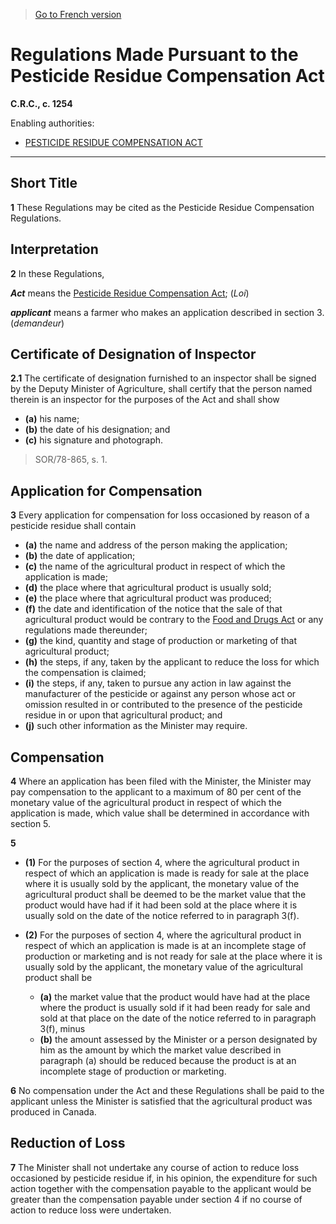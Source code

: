 > [Go to French version](/fr/Règlements/Codification%20des%20règlements%20du%20Canada/1201-1300/C.R.C.,%20ch.%201254.md)

# Regulations Made Pursuant to the Pesticide Residue Compensation Act

**C.R.C., c. 1254**

Enabling authorities: 
- [PESTICIDE RESIDUE COMPENSATION ACT](/en/Acts/Revised%20Statutes%20of%20Canada/P/P-10.md)

----------



## Short Title


**1** These Regulations may be cited as the Pesticide Residue Compensation Regulations.




## Interpretation


**2** In these Regulations,

***Act*** means the [Pesticide Residue Compensation Act](/en/Acts/Revised%20Statutes%20of%20Canada/P/P-10.md); (*Loi*)

***applicant*** means a farmer who makes an application described in section 3. (*demandeur*)




## Certificate of Designation of Inspector


**2.1** The certificate of designation furnished to an inspector shall be signed by the Deputy Minister of Agriculture, shall certify that the person named therein is an inspector for the purposes of the Act and shall show
- **(a)** his name;
- **(b)** the date of his designation; and
- **(c)** his signature and photograph.
> SOR/78-865, s. 1.





## Application for Compensation


**3** Every application for compensation for loss occasioned by reason of a pesticide residue shall contain
- **(a)** the name and address of the person making the application;
- **(b)** the date of application;
- **(c)** the name of the agricultural product in respect of which the application is made;
- **(d)** the place where that agricultural product is usually sold;
- **(e)** the place where that agricultural product was produced;
- **(f)** the date and identification of the notice that the sale of that agricultural product would be contrary to the [Food and Drugs Act](/en/Acts/Revised%20Statutes%20of%20Canada/F/F-27.md) or any regulations made thereunder;
- **(g)** the kind, quantity and stage of production or marketing of that agricultural product;
- **(h)** the steps, if any, taken by the applicant to reduce the loss for which the compensation is claimed;
- **(i)** the steps, if any, taken to pursue any action in law against the manufacturer of the pesticide or against any person whose act or omission resulted in or contributed to the presence of the pesticide residue in or upon that agricultural product; and
- **(j)** such other information as the Minister may require.




## Compensation


**4** Where an application has been filed with the Minister, the Minister may pay compensation to the applicant to a maximum of 80 per cent of the monetary value of the agricultural product in respect of which the application is made, which value shall be determined in accordance with section 5.



**5** 

- **(1)** For the purposes of section 4, where the agricultural product in respect of which an application is made is ready for sale at the place where it is usually sold by the applicant, the monetary value of the agricultural product shall be deemed to be the market value that the product would have had if it had been sold at the place where it is usually sold on the date of the notice referred to in paragraph 3(f).

- **(2)** For the purposes of section 4, where the agricultural product in respect of which an application is made is at an incomplete stage of production or marketing and is not ready for sale at the place where it is usually sold by the applicant, the monetary value of the agricultural product shall be
	- **(a)** the market value that the product would have had at the place where the product is usually sold if it had been ready for sale and sold at that place on the date of the notice referred to in paragraph 3(f),
minus
	- **(b)** the amount assessed by the Minister or a person designated by him as the amount by which the market value described in paragraph (a) should be reduced because the product is at an incomplete stage of production or marketing.



**6** No compensation under the Act and these Regulations shall be paid to the applicant unless the Minister is satisfied that the agricultural product was produced in Canada.




## Reduction of Loss


**7** The Minister shall not undertake any course of action to reduce loss occasioned by pesticide residue if, in his opinion, the expenditure for such action together with the compensation payable to the applicant would be greater than the compensation payable under section 4 if no course of action to reduce loss were undertaken.


